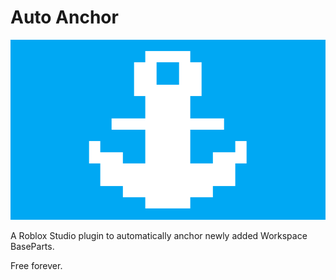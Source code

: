 # Auto Anchor

![Auto Anchor](./Assets/Auto%20Anchor%20Wide.png)

A Roblox Studio plugin to automatically anchor newly added Workspace BaseParts.

Free forever.